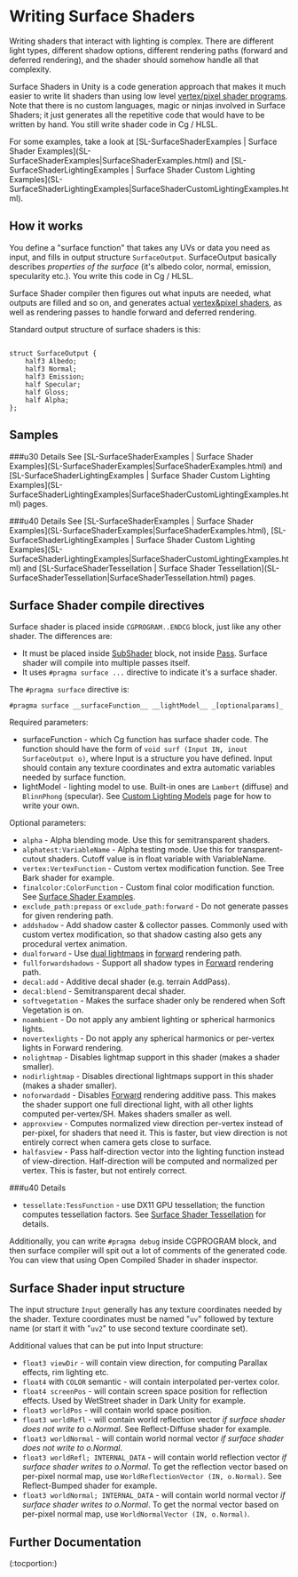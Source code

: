 Writing Surface Shaders
=======================


Writing shaders that interact with lighting is complex. There are different light types, different shadow options, different rendering paths (forward and deferred rendering), and the shader should somehow handle all that complexity.

<span class=keyword>Surface Shaders</span> in Unity is a code generation approach that makes it much easier to write lit shaders than using low level [vertex/pixel shader programs](SL-ShaderPrograms.html). Note that there is no custom languages, magic or ninjas involved in Surface Shaders; it just generates all the repetitive code that would have to be written by hand. You still write shader code in Cg / HLSL.

For some examples, take a look at [SL-SurfaceShaderExamples | <span class=keyword>Surface Shader Examples</span>](SL-SurfaceShaderExamples|<span class=keyword>SurfaceShaderExamples</span>.html) and [SL-SurfaceShaderLightingExamples | <span class=keyword>Surface Shader Custom Lighting Examples</span>](SL-SurfaceShaderLightingExamples|<span class=keyword>SurfaceShaderCustomLightingExamples</span>.html).



How it works
------------


You define a "surface function" that takes any UVs or data you need as input, and fills in output structure `SurfaceOutput`. SurfaceOutput basically describes _properties of the surface_ (it's albedo color, normal, emission, specularity etc.). You write this code in Cg / HLSL.

Surface Shader compiler then figures out what inputs are needed, what outputs are filled and so on, and generates actual [vertex&pixel shaders](SL-ShaderPrograms.html), as well as rendering passes to handle forward and deferred rendering.

Standard output structure of surface shaders is this:
````

struct SurfaceOutput {
    half3 Albedo;
    half3 Normal;
    half3 Emission;
    half Specular;
    half Gloss;
    half Alpha;
};

````


Samples
-------



###u30 Details
See [SL-SurfaceShaderExamples | <span class=keyword>Surface Shader Examples</span>](SL-SurfaceShaderExamples|<span class=keyword>SurfaceShaderExamples</span>.html) and [SL-SurfaceShaderLightingExamples | <span class=keyword>Surface Shader Custom Lighting Examples</span>](SL-SurfaceShaderLightingExamples|<span class=keyword>SurfaceShaderCustomLightingExamples</span>.html) pages.

###u40 Details
See [SL-SurfaceShaderExamples | <span class=keyword>Surface Shader Examples</span>](SL-SurfaceShaderExamples|<span class=keyword>SurfaceShaderExamples</span>.html), [SL-SurfaceShaderLightingExamples | <span class=keyword>Surface Shader Custom Lighting Examples</span>](SL-SurfaceShaderLightingExamples|<span class=keyword>SurfaceShaderCustomLightingExamples</span>.html) and [SL-SurfaceShaderTessellation | <span class=keyword>Surface Shader Tessellation</span>](SL-SurfaceShaderTessellation|<span class=keyword>SurfaceShaderTessellation</span>.html) pages.


Surface Shader compile directives
---------------------------------


Surface shader is placed inside `CGPROGRAM..ENDCG` block, just like any other shader. The differences are:
* It must be placed inside [SubShader](SL-SubShader.html) block, not inside [Pass](SL-Pass.html). Surface shader will compile into multiple passes itself.
* It uses `#pragma surface ...` directive to indicate it's a surface shader.

The `#pragma surface` directive is:

    #pragma surface __surfaceFunction__ __lightModel__ _[optionalparams]_

Required parameters:
* surfaceFunction - which Cg function has surface shader code. The function should have the form of `void surf (Input IN, inout SurfaceOutput o)`, where Input is a structure you have defined. Input should contain any texture coordinates and extra automatic variables needed by surface function.
* lightModel - lighting model to use. Built-in ones are `Lambert` (diffuse) and `BlinnPhong` (specular). See [Custom Lighting Models](SL-SurfaceShaderLighting.html) page for how to write your own.


Optional parameters:
* `alpha` - Alpha blending mode. Use this for semitransparent shaders.
* `alphatest:VariableName` - Alpha testing mode. Use this for transparent-cutout shaders. Cutoff value is in float variable with VariableName.
* `vertex:VertexFunction` - Custom vertex modification function. See Tree Bark shader for example.
* `finalcolor:ColorFunction` - Custom final color modification function. See [Surface Shader Examples](SL-SurfaceShaderExamples.html).
* `exclude_path:prepass` or `exclude_path:forward` - Do not generate passes for given rendering path.
* `addshadow` - Add shadow caster & collector passes. Commonly used with custom vertex modification, so that shadow casting also gets any procedural vertex animation.
* `dualforward` - Use [dual lightmaps](LightmappingInDepth#DualLightmaps.html) in [forward](RenderTech-ForwardRendering.html) rendering path.
* `fullforwardshadows` - Support all shadow types in [Forward](RenderTech-ForwardRendering.html) rendering path.
* `decal:add` - Additive decal shader (e.g. terrain AddPass).
* `decal:blend` - Semitransparent decal shader.
* `softvegetation` - Makes the surface shader only be rendered when Soft Vegetation is on.
* `noambient` - Do not apply any ambient lighting or spherical harmonics lights.
* `novertexlights` - Do not apply any spherical harmonics or per-vertex lights in Forward rendering.
* `nolightmap` - Disables lightmap support in this shader (makes a shader smaller).
* `nodirlightmap` - Disables directional lightmaps support in this shader (makes a shader smaller).
* `noforwardadd` - Disables [Forward](RenderTech-ForwardRendering.html) rendering additive pass. This makes the shader support one full directional light, with all other lights computed per-vertex/SH. Makes shaders smaller as well.
* `approxview` - Computes normalized view direction per-vertex instead of per-pixel, for shaders that need it. This is faster, but view direction is not entirely correct when camera gets close to surface.
* `halfasview` - Pass half-direction vector into the lighting function instead of view-direction. Half-direction will be computed and normalized per vertex. This is faster, but not entirely correct.

###u40 Details
* `tessellate:TessFunction` - use DX11 GPU tessellation; the function computes tessellation factors. See [Surface Shader Tessellation](SL-SurfaceShaderTessellation.html) for details.


Additionally, you can write `#pragma debug` inside CGPROGRAM block, and then surface compiler will spit out a lot of comments of the generated code. You can view that using Open Compiled Shader in shader inspector.


Surface Shader input structure
------------------------------


The input structure `Input` generally has any texture coordinates needed by the shader. Texture coordinates must be named "`uv`" followed by texture name (or start it with "`uv2`" to use second texture coordinate set).

Additional values that can be put into Input structure:
* `float3 viewDir` - will contain view direction, for computing Parallax effects, rim lighting etc.
* `float4` with `COLOR` semantic - will contain interpolated per-vertex color.
* `float4 screenPos` - will contain screen space position for reflection effects. Used by WetStreet shader in Dark Unity for example.
* `float3 worldPos` - will contain world space position.
* `float3 worldRefl` - will contain world reflection vector _if surface shader does not write to o.Normal_. See Reflect-Diffuse shader for example.
* `float3 worldNormal` - will contain world normal vector _if surface shader does not write to o.Normal_.
* `float3 worldRefl; INTERNAL_DATA` - will contain world reflection vector _if surface shader writes to o.Normal_. To get the reflection vector based on per-pixel normal map, use `WorldReflectionVector (IN, o.Normal)`. See Reflect-Bumped shader for example.
* `float3 worldNormal; INTERNAL_DATA` - will contain world normal vector _if surface shader writes to o.Normal_. To get the normal vector based on per-pixel normal map, use `WorldNormalVector (IN, o.Normal)`.


Further Documentation
---------------------


(:tocportion:)
